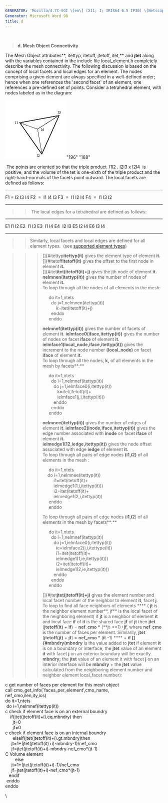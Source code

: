 ```yaml
---
GENERATOR: 'Mozilla/4.7C-SGI \[en\] (X11; I; IRIX64 6.5 IP30) \[Netscape\]'
Generator: Microsoft Word 98
title: d
---
```


 

> **d. Mesh Object Connectivity**

The Mesh Object attributes**, itettyp, itetoff, jtetoff, itet,** and
**jtet** along with the variables contained in the include file
local\_element.h completely describe the mesh connectivity. The
following discussion is based on the concept of local facets and local
edges for an element. The nodes comprising a given element are always
specified in a well-defined order; hence when one references the 'second
facet' of an element, one references a pre-defined set of points.
Consider a tetrahedral element, with nodes labeled as in the diagram:

![](Image232.gif)"196" "188"

 The points are oriented so that the triple product  I1I2 . I2I3 x I2I4 
is positive, and the volume of the tet is one-sixth of the triple
product and the right-hand-normals of the facets point outward. The
local facets are defined as follows:

  ----- ---- ---- ---- ----
  F1    =    I2   I3   I4
  F2    =    I1   I4   I3
  F3    =    I1   I2   I4
  F4    =    I1   I3   I2
  ----- ---- ---- ---- ----

> >  The local edges for a tetrahedral are defined as follows:

  ----- ---- ----
  E1    I1   I2
  E2    I1   I3
  E3    I1   I4
  E4    I2   I3
  E5    I2   I4
  E6    I3   I4
  ----- ---- ----

> > Similarly, local facets and local edges are defined for all element
> > types.  (see [supported element types](supported.md))

> > > []{#itettyp**itettyp(it)** gives the element type of element
> > > **it.**\
> > > []{#itetoff**itetoff(it)** gives the offset to the first node in
> > > element **it.**\
> > > []{#itet**itet(itetoff(it)+j)** gives the jth node of element
> > > **it.**\
> > > **nelmnen(itettyp(it))** gives the number of nodes of element
> > > **it.**\
> > > To loop through all the nodes of all elements in the mesh:
> > >
> > >      do it=1,ntets\
> > >        do j=1,nelmnen(itettyp(it))\
> > >            k=itet(itetoff(it)+j)\
> > >        enddo\
> > >      enddo
> > >
> > > **nelmnef(itettyp(it))** gives the number of facets of element
> > > **it**. **ielmface0(iface,itettyp(it))** gives the number of nodes
> > > on facet **iface** of element **it**.
> > > **ielmface1(local\_node,iface,itettyp(it))** gives the increment
> > > to the node number **(local\_node)** on facet **iface** of element
> > > **it.**\
> > > To loop through all the nodes, **k,** of all elements in the mesh
> > > by facets**:**
> > >
> > >      do it=1,ntets\
> > >        do i=1,nelmnef(itettyp(it))\
> > >          do j=1,ielmface0(i,itettyp(it))\
> > >             k=itet(itetoff(it)+\
> > >             ielmface1(j,i,itettyp(it)))\
> > >          enddo\
> > >        enddo\
> > >      enddo
> > >
> > > **nelmnee(itettyp(it))** gives the number of edges of element
> > > **it. ielmface2(inode,iface,itettyp(it))** gives the edge number
> > > associated with **inode** on facet **iface** of element **it.**\
> > > **ielmedge1(12,iedge,itettyp(it))** gives the node offset
> > > associated with edge **iedge** of element **it.**\
> > > To loop through all pairs of edge nodes **(i1,i2)** of all
> > > elements in the mesh :
> > >
> > >      do it=1,ntets\
> > >     do i=1,nelmnee(itettyp(it))\
> > >          i1=itet(itetoff(it)+\
> > >          ielmedge1(1,i,itettyp(it)))\
> > >          i2=itet(itetoff(it)+\
> > >          ielmedge1(2,i,itettyp(it))\
> > >      enddo\
> > >      enddo
> > >
> > > To loop through all pairs of edge nodes (**i1,i2**) of all
> > > elements in the mesh by facets**:**
> > >
> > >      do it=1,ntets\
> > >        do i=1,nelmnef(itettyp(it))\
> > >          do j=1,ielmface0(i,itettyp(it))\
> > >            ie=ielmface2(j,i,itettype(it))\
> > >            i1=itet(itetoff(it)+\
> > >            ielmedge1(1,ie,itettyp(it)))\
> > >            i2=itet(itetoff(it)+\
> > >            ielmedge1(2,ie,itettyp(it)))\
> > >          enddo\
> > >        enddo\
> > >      enddo
> > >
> > > []{#jtet**jtet(jtetoff(it)+j)** gives the element number and
> > > local facet number of the neighbor to element **it**, facet
> > > **j**.\
> > > To loop to find all face neighbors of elements **** ( **jt** is
> > > the neighbor element number**, jf** is the local facet of the
> > > neighboring element) if **jt** is a neighbor of element **it** and
> > > local face **if** of **it** is the shared face **jf** of **jt**
> > > then **jtet** (**jtetoff(it)** + **if**) = **nef\_cmo \***
> > > (**jt-**1)+**jf,** where **nef\_cmo i**s the number of faces per
> > > element. Similarily, **jtet** (**jtetoff(jt)** + **jf**) =
> > > **nef\_cmo \*** (**it** -1) **** + **if []{#mbndry(mbndry** is
> > > the value added to **jtet** if element **it** is on a boundary or
> > > interface; the **jtet** value of an element **it** with facet
> > > **j** on an exterior boundary will be exactly **mbndry;** the
> > > **jtet** value of an element it with facet **j** on an interior
> > > interface will be **mbndry** + the **jtet** value calculated from
> > > the neighboring element number and neighbor element local\_facet
> > > number):

c get number of faces per element for this mesh object\
call cmo\_get\_info(\`faces\_per\_element',cmo\_name,\
nef\_cmo,ilen,ity,ics)\
do it=1,ntets\
 do i=1,nelmnef(itettyp(it))\
c check if element face is on an external boundry\
    if(jtet(jtetoff(it)+i).eq.mbndry) then\
      jt=0\
      jf=0\
c check if element face is on an internal boundry\
      elseif(jtet(jtetoff(it)+i).gt.mbndry)then\
     jt=1+(jtet(jtetoff(it)+i)-mbndry-1)/nef\_cmo\
     jf=jtet(jtetoff(it)+i)-mbndry-nef\_cmo\*(jt-1)\
C Volume element\
        else\
     jt=1+(jtet(jtetoff(it)+i)-1)/nef\_cmo\
     jf=jtet(jtetoff(it)+i)-nef\_cmo\*(jt-1)\
   endif\
 enddo\
enddo

\
